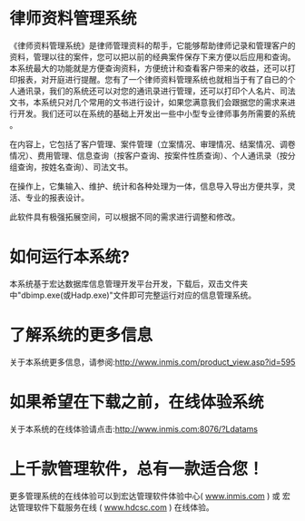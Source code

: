 # 律师资料管理系统

《律师资料管理系统》是律师管理资料的帮手，它能够帮助律师记录和管理客户的资料，管理以往的案件，您可以把以前的经典案件保存下来方便以后应用和查询。本系统最大的功能就是方便查询资料，方便统计和查看客户带来的收益，还可以打印报表，对开庭进行提醒。您有了一个律师资料管理系统也就相当于有了自已的个人通讯录，我们的系统还可以对您的通讯录进行管理，还可以打印个人名片、司法文书，本系统只对几个常用的文书进行设计，如果您满意我们会跟据您的需求来进行开发。我们还可以在系统的基础上开发出一些中小型专业律师事务所需要的系统 。

在内容上，它包括了客户管理、案件管理（立案情况、审理情况、结案情况、调卷情况）、费用管理、信息查询（按客户查询、按案件性质查询）、个人通讯录（按分组查询，按姓名查询）、司法文书。 

在操作上，它集输入、维护、统计和各种处理为一体，信息导入导出方便共享，灵活、专业的报表设计。

此软件具有极强拓展空间，可以根据不同的需求进行调整和修改。

# 如何运行本系统?

本系统基于宏达数据库信息管理开发平台开发，下载后，双击文件夹中"dbimp.exe(或Hadp.exe)"文件即可完整运行对应的信息管理系统。

# 了解系统的更多信息

关于本系统更多信息，请参阅:http://www.inmis.com/product_view.asp?id=595

# 如果希望在下载之前，在线体验系统

关于本系统的在线体验请点击:http://www.inmis.com:8076/?Ldatams

# 上千款管理软件，总有一款适合您！

更多管理系统的在线体验可以到宏达管理软件体验中心( www.inmis.com ) 或 宏达管理软件下载服务在线 ( www.hdcsc.com ) 在线体验。

